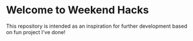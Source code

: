 # Welcome to Weekend Hacks
This repository is intended as an inspiration for further development based on fun project I've done!
